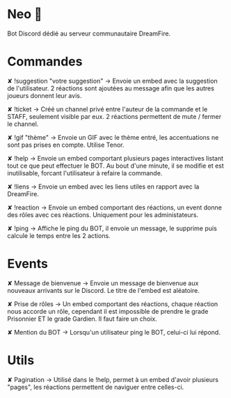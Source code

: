 # Neo 🌂

Bot Discord dédié au serveur communautaire DreamFire.

# Commandes

✘ !suggestion "votre suggestion" → Envoie un embed avec la suggestion de l'utilisateur. 2 réactions sont ajoutées au message afin que les autres joueurs donnent leur avis.

✘ !ticket → Créé un channel privé entre l'auteur de la commande et le STAFF, seulement visible par eux. 2 réactions permettent de mute / fermer le channel.
            
✘ !gif "thème" → Envoie un GIF avec le thème entré, les accentuations ne sont pas prises en compte. Utilise Tenor.

✘ !help → Envoie un embed comportant plusieurs pages interactives listant tout ce que peut effectuer le BOT. Au bout d'une minute, il se modifie et est inutilisable, forcant l'utilisateur à refaire la commande.

✘ !liens → Envoie un embed avec les liens utiles en rapport avec la DreamFire.

✘ !reaction → Envoie un embed comportant des réactions, un event donne des rôles avec ces réactions. Uniquement pour les administateurs.

✘ !ping → Affiche le ping du BOT, il envoie un message, le supprime puis calcule le temps entre les 2 actions.

# Events

✘ Message de bienvenue → Envoie un message de bienvenue aux nouveaux arrivants sur le Discord. Le titre de l'embed est aléatoire.
            
✘ Prise de rôles → Un embed comportant des réactions, chaque réaction nous accorde un rôle, cependant il est impossible de prendre le grade Prisonnier ET le grade  Gardien. Il faut faire un choix. 
            
✘ Mention du BOT → Lorsqu'un utilisateur ping le BOT, celui-ci lui répond.

# Utils

✘ Pagination → Utilisé dans le !help, permet à un embed d'avoir plusieurs "pages", les réactions permettent de naviguer entre celles-ci.
